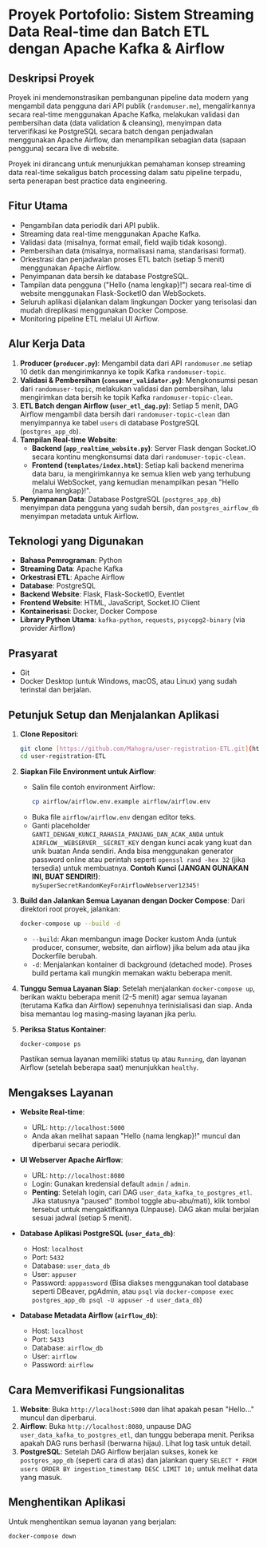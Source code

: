 # Proyek Portofolio: Sistem Streaming Data Real-time dan Batch ETL dengan Apache Kafka & Airflow

## Deskripsi Proyek

Proyek ini mendemonstrasikan pembangunan pipeline data modern yang mengambil data pengguna dari API publik (`randomuser.me`), mengalirkannya secara real-time menggunakan Apache Kafka, melakukan validasi dan pembersihan data (data validation & cleansing), menyimpan data terverifikasi ke PostgreSQL secara batch dengan penjadwalan menggunakan Apache Airflow, dan menampilkan sebagian data (sapaan pengguna) secara live di website.

Proyek ini dirancang untuk menunjukkan pemahaman konsep streaming data real-time sekaligus batch processing dalam satu pipeline terpadu, serta penerapan best practice data engineering.

## Fitur Utama

* Pengambilan data periodik dari API publik.
* Streaming data real-time menggunakan Apache Kafka.
* Validasi data (misalnya, format email, field wajib tidak kosong).
* Pembersihan data (misalnya, normalisasi nama, standarisasi format).
* Orkestrasi dan penjadwalan proses ETL batch (setiap 5 menit) menggunakan Apache Airflow.
* Penyimpanan data bersih ke database PostgreSQL.
* Tampilan data pengguna ("Hello {nama lengkap}!") secara real-time di website menggunakan Flask-SocketIO dan WebSockets.
* Seluruh aplikasi dijalankan dalam lingkungan Docker yang terisolasi dan mudah direplikasi menggunakan Docker Compose.
* Monitoring pipeline ETL melalui UI Airflow.




## Alur Kerja Data

1.  **Producer (`producer.py`)**: Mengambil data dari API `randomuser.me` setiap 10 detik dan mengirimkannya ke topik Kafka `randomuser-topic`.
2.  **Validasi & Pembersihan (`consumer_validator.py`)**: Mengkonsumsi pesan dari `randomuser-topic`, melakukan validasi dan pembersihan, lalu mengirimkan data bersih ke topik Kafka `randomuser-topic-clean`.
3.  **ETL Batch dengan Airflow (`user_etl_dag.py`)**: Setiap 5 menit, DAG Airflow mengambil data bersih dari `randomuser-topic-clean` dan menyimpannya ke tabel `users` di database PostgreSQL (`postgres_app_db`).
4.  **Tampilan Real-time Website**:
    * **Backend (`app_realtime_website.py`)**: Server Flask dengan Socket.IO secara kontinu mengkonsumsi data dari `randomuser-topic-clean`.
    * **Frontend (`templates/index.html`)**: Setiap kali backend menerima data baru, ia mengirimkannya ke semua klien web yang terhubung melalui WebSocket, yang kemudian menampilkan pesan "Hello {nama lengkap}!".
5.  **Penyimpanan Data**: Database PostgreSQL (`postgres_app_db`) menyimpan data pengguna yang sudah bersih, dan `postgres_airflow_db` menyimpan metadata untuk Airflow.

## Teknologi yang Digunakan

* **Bahasa Pemrograman**: Python
* **Streaming Data**: Apache Kafka
* **Orkestrasi ETL**: Apache Airflow
* **Database**: PostgreSQL
* **Backend Website**: Flask, Flask-SocketIO, Eventlet
* **Frontend Website**: HTML, JavaScript, Socket.IO Client
* **Kontainerisasi**: Docker, Docker Compose
* **Library Python Utama**: `kafka-python`, `requests`, `psycopg2-binary` (via provider Airflow)

## Prasyarat

* Git
* Docker Desktop (untuk Windows, macOS, atau Linux) yang sudah terinstal dan berjalan.

## Petunjuk Setup dan Menjalankan Aplikasi

1.  **Clone Repositori**:
    ```bash
    git clone [https://github.com/Mahogra/user-registration-ETL.git](https://github.com/Mahogra/user-registration-ETL.git)
    cd user-registration-ETL
    ```

2.  **Siapkan File Environment untuk Airflow**:
    * Salin file contoh environment Airflow:
        ```bash
        cp airflow/airflow.env.example airflow/airflow.env
        ```
    * Buka file `airflow/airflow.env` dengan editor teks.
    * Ganti placeholder `GANTI_DENGAN_KUNCI_RAHASIA_PANJANG_DAN_ACAK_ANDA` untuk `AIRFLOW__WEBSERVER__SECRET_KEY` dengan kunci acak yang kuat dan unik buatan Anda sendiri. Anda bisa menggunakan generator password online atau perintah seperti `openssl rand -hex 32` (jika tersedia) untuk membuatnya.
        **Contoh Kunci (JANGAN GUNAKAN INI, BUAT SENDIRI!)**: `mySuperSecretRandomKeyForAirflowWebserver12345!`

3.  **Build dan Jalankan Semua Layanan dengan Docker Compose**:
    Dari direktori root proyek, jalankan:
    ```bash
    docker-compose up --build -d
    ```
    * `--build`: Akan membangun image Docker kustom Anda (untuk producer, consumer, website, dan airflow) jika belum ada atau jika Dockerfile berubah.
    * `-d`: Menjalankan kontainer di background (detached mode).
    Proses build pertama kali mungkin memakan waktu beberapa menit.

4.  **Tunggu Semua Layanan Siap**:
    Setelah menjalankan `docker-compose up`, berikan waktu beberapa menit (2-5 menit) agar semua layanan (terutama Kafka dan Airflow) sepenuhnya terinisialisasi dan siap. Anda bisa memantau log masing-masing layanan jika perlu.

5.  **Periksa Status Kontainer**:
    ```bash
    docker-compose ps
    ```
    Pastikan semua layanan memiliki status `Up` atau `Running`, dan layanan Airflow (setelah beberapa saat) menunjukkan `healthy`.

## Mengakses Layanan

* **Website Real-time**:
    * URL: `http://localhost:5000`
    * Anda akan melihat sapaan "Hello {nama lengkap}!" muncul dan diperbarui secara periodik.

* **UI Webserver Apache Airflow**:
    * URL: `http://localhost:8080`
    * Login: Gunakan kredensial default `admin` / `admin`.
    * **Penting**: Setelah login, cari DAG `user_data_kafka_to_postgres_etl`. Jika statusnya "paused" (tombol toggle abu-abu/mati), klik tombol tersebut untuk mengaktifkannya (Unpause). DAG akan mulai berjalan sesuai jadwal (setiap 5 menit).

* **Database Aplikasi PostgreSQL (`user_data_db`)**:
    * Host: `localhost`
    * Port: `5432`
    * Database: `user_data_db`
    * User: `appuser`
    * Password: `apppassword`
    (Bisa diakses menggunakan tool database seperti DBeaver, pgAdmin, atau `psql` via `docker-compose exec postgres_app_db psql -U appuser -d user_data_db`)

* **Database Metadata Airflow (`airflow_db`)**:
    * Host: `localhost`
    * Port: `5433`
    * Database: `airflow_db`
    * User: `airflow`
    * Password: `airflow`

## Cara Memverifikasi Fungsionalitas

1.  **Website**: Buka `http://localhost:5000` dan lihat apakah pesan "Hello..." muncul dan diperbarui.
2.  **Airflow**: Buka `http://localhost:8080`, unpause DAG `user_data_kafka_to_postgres_etl`, dan tunggu beberapa menit. Periksa apakah DAG runs berhasil (berwarna hijau). Lihat log task untuk detail.
3.  **PostgreSQL**: Setelah DAG Airflow berjalan sukses, konek ke `postgres_app_db` (seperti cara di atas) dan jalankan query `SELECT * FROM users ORDER BY ingestion_timestamp DESC LIMIT 10;` untuk melihat data yang masuk.

## Menghentikan Aplikasi

Untuk menghentikan semua layanan yang berjalan:
```bash
docker-compose down

